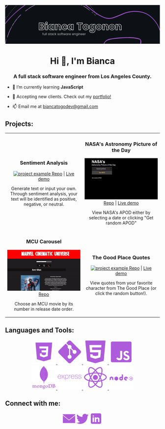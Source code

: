 <img align="center" src="https://github.com/bytesbybianca/readme-assets/blob/main/profile-images/github-banner.png?raw=true" alt="biancatogonon"/>

<h1 align="center">Hi 👋, I'm Bianca</h1>
<h3 align="center">A full stack software engineer from Los Angeles County.</h3>

- 🌱 I’m currently learning **JavaScript**

- 💼 Accepting new clients. Check out my [portfolio!](https://biancatogonon.netlify.app/)

- 📫 Email me at [biancatogodev@gmail.com](mailto:biancatogodev@gmail.com)

<h2 align="left">Projects:</h2>
<div align="center">
  <table>
      <tr>
        <td width="50%">
          <h3 align="center">Sentiment Analysis</h3>
          <p align="center">
            <a href="https://github.com/bytesbybianca/sentiment-analysis" target="_blank" rel="noreferrer"> <img src="https://github.com/bytesbybianca/readme-assets/blob/main/profile-images/sentiment-analysis.gif?raw=true" alt="project example"/> </a>
            <span> <a href="https://github.com/bytesbybianca/sentiment-analysis" target="_blank" rel="noreferrer"">Repo</a> | <a href="https://textanalysis.netlify.app/" target="_blank" rel="noreferrer">Live demo</a> </span>
            <p align="center">
              Generate text or input your own. Through sentiment analysis, your text will be identified as positive, negative, or neutral.
            </p>
          </p>
        </td>
        <td width="50%">
          <h3 align="center">NASA's Astronomy Picture of the Day</h3>
          <p align="center">
            <a href="https://github.com/bytesbybianca/nasa-apod" target="_blank" rel="noreferrer"> <img src="https://github.com/bytesbybianca/readme-assets/blob/main/profile-images/nasa.gif?raw=true" alt="project example"/> </a>
            <span> <a href="https://github.com/bytesbybianca/nasa-apod" target="_blank" rel="noreferrer"">Repo</a> | <a href="https://get-nasa-apod.netlify.app/" target="_blank" rel="noreferrer">Live demo</a> </span>
            <p align="center">
              View NASA's APOD either by selecting a date or clicking "Get random APOD"
            </p>
          </p>
        </td>
      </tr>
      <tr>
        <td width="50%">
          <h3 align="center">MCU Carousel</h3>
          <p align="center">
            <a href="https://github.com/bytesbybianca/mcu-carousel" target="_blank" rel="noreferrer"> <img src="https://github.com/bytesbybianca/readme-assets/blob/main/profile-images/mcu.gif?raw=true" alt="project example"/> </a>
            <span> <a href="https://github.com/bytesbybianca/mcu-carousel" target="_blank" rel="noreferrer"">Repo</a></span>
            <p align="center">
              Choose an MCU movie by its number in release date order.
            </p>
          </p>
        </td>
        <td width="50%">
          <h3 align="center">The Good Place Quotes</h3>
          <p align="center">
            <a href="https://github.com/bytesbybianca/good-place-quotes" target="_blank" rel="noreferrer"> <img src="https://github.com/bytesbybianca/readme-assets/blob/main/profile-images/good-place.gif?raw=true" alt="project example"/> </a>
            <span> <a href="https://github.com/bytesbybianca/good-place-quotes" target="_blank" rel="noreferrer"">Repo</a> | <a href="https://thegoodplace.netlify.app/" target="_blank" rel="noreferrer">Live demo</a> </span>
            <p align="center">
              View quotes from your favorite character from The Good Place (or click the random button!).
            </p>
          </p>
        </td>
      </tr>
  </table>
</div>

<h2 align="left">Languages and Tools:</h2>
<p align="center"> <a href="https://www.w3schools.com/css/" target="_blank" rel="noreferrer"> <img src="https://github.com/bytesbybianca/readme-assets/blob/main/profile-images/icons8-css3-250.png?raw=true" alt="css3" width="80" height="80"/> </a> <a href="https://git-scm.com/" target="_blank" rel="noreferrer"> <img src="https://github.com/bytesbybianca/readme-assets/blob/main/profile-images/icons8-git-250.png?raw=true" alt="git" width="80" height="80"/> </a> <a href="https://www.w3.org/html/" target="_blank" rel="noreferrer"> <img src="https://github.com/bytesbybianca/readme-assets/blob/main/profile-images/icons8-html-5-250.png?raw=true" alt="html5" width="80" height="80"/> </a> <a href="https://developer.mozilla.org/en-US/docs/Web/JavaScript" target="_blank" rel="noreferrer"> <img src="https://github.com/bytesbybianca/readme-assets/blob/main/profile-images/icons8-javascript-250.png?raw=true" alt="javascript" width="80" height="80"/> </a> <br> <a href="https://www.mongodb.com/" target="_blank" rel="noreferrer"> <img src="https://github.com/bytesbybianca/readme-assets/blob/main/profile-images/mongodb-original-wordmark.png?raw=true" alt="mongodb" width="80" height="80"/> </a> <a href="https://expressjs.com" target="_blank" rel="noreferrer"> <img src="https://github.com/bytesbybianca/readme-assets/blob/main/profile-images/express-original-wordmark.png?raw=true" alt="express" width="80" height="80"/> </a> <a href="https://reactjs.org/" target="_blank" rel="noreferrer"> <img src="https://github.com/bytesbybianca/readme-assets/blob/main/profile-images/icons8-react-native-250.png?raw=true" alt="react" width="80" height="80"/> </a> <a href="https://nodejs.org" target="_blank" rel="noreferrer"> <img src="https://github.com/bytesbybianca/readme-assets/blob/main/profile-images/nodejs-original-wordmark.png?raw=true" alt="nodejs" width="80" height="80"/> </a> </p>

<h2 align="left">Connect with me:</h2>
<p align="center">
<a href="mailto:biancatogodev@gmail.com"><img align="center" src="https://github.com/bytesbybianca/readme-assets/blob/main/profile-images/icons8-mail-100.png?raw=true" alt="biancatogonon" height="40" width="40" /></a>
<a href="https://twitter.com/bytesbybianca" target="blank"><img align="center" src="https://github.com/bytesbybianca/readme-assets/blob/main/profile-images/icons8-twitter-250.png?raw=true" alt="bytesbybianca" height="40" width="40" /></a>
<a href="https://linkedin.com/in/biancatogonon" target="blank"><img align="center" src="https://github.com/bytesbybianca/readme-assets/blob/main/profile-images/icons8-linkedin-250.png?raw=true" alt="biancatogonon" height="40" width="40" /></a>
</p>
